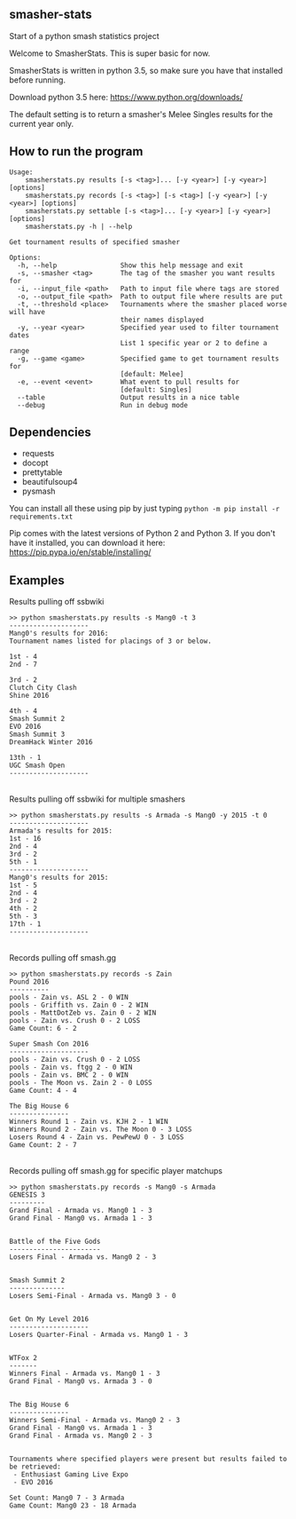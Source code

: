 ## smasher-stats
Start of a python smash statistics project

Welcome to SmasherStats. This is super basic for now.

SmasherStats is written in python 3.5, so make sure you have that installed before running.

Download python 3.5 here: https://www.python.org/downloads/

The default setting is to return a smasher's Melee Singles results for the current year only.

## How to run the program

	Usage:
		smasherstats.py results [-s <tag>]... [-y <year>] [-y <year>] [options]
		smasherstats.py records [-s <tag>] [-s <tag>] [-y <year>] [-y <year>] [options]
		smasherstats.py settable [-s <tag>]... [-y <year>] [-y <year>] [options]
		smasherstats.py -h | --help

	Get tournament results of specified smasher

	Options:
	  -h, --help                Show this help message and exit
	  -s, --smasher <tag>       The tag of the smasher you want results for
	  -i, --input_file <path>   Path to input file where tags are stored
	  -o, --output_file <path>  Path to output file where results are put
	  -t, --threshold <place>   Tournaments where the smasher placed worse will have
								their names displayed
	  -y, --year <year>         Specified year used to filter tournament dates
								List 1 specific year or 2 to define a range
	  -g, --game <game>         Specified game to get tournament results for
								[default: Melee]
	  -e, --event <event>       What event to pull results for
								[default: Singles]
	  --table                   Output results in a nice table
	  --debug                   Run in debug mode

## Dependencies

* requests
* docopt
* prettytable
* beautifulsoup4
* pysmash

You can install all these using pip by just typing `python -m pip install -r requirements.txt`

Pip comes with the latest versions of Python 2 and Python 3.
If you don't have it installed, you can download it here: https://pip.pypa.io/en/stable/installing/

## Examples

Results pulling off ssbwiki
	
	>> python smasherstats.py results -s Mang0 -t 3
	--------------------
	Mang0's results for 2016:
	Tournament names listed for placings of 3 or below.

	1st - 4
	2nd - 7

	3rd - 2
	Clutch City Clash
	Shine 2016

	4th - 4
	Smash Summit 2
	EVO 2016
	Smash Summit 3
	DreamHack Winter 2016

	13th - 1
	UGC Smash Open
	--------------------
	
&nbsp;
&nbsp;	
Results pulling off ssbwiki for multiple smashers

	>> python smasherstats.py results -s Armada -s Mang0 -y 2015 -t 0
	--------------------
	Armada's results for 2015:
	1st - 16
	2nd - 4
	3rd - 2
	5th - 1
	--------------------
	Mang0's results for 2015:
	1st - 5
	2nd - 4
	3rd - 2
	4th - 2
	5th - 3
	17th - 1
	--------------------
	
&nbsp;
&nbsp;	
Records pulling off smash.gg

	>> python smasherstats.py records -s Zain
	Pound 2016
	----------
	pools - Zain vs. ASL 2 - 0 WIN
	pools - Griffith vs. Zain 0 - 2 WIN
	pools - MattDotZeb vs. Zain 0 - 2 WIN
	pools - Zain vs. Crush 0 - 2 LOSS
	Game Count: 6 - 2

	Super Smash Con 2016
	--------------------
	pools - Zain vs. Crush 0 - 2 LOSS
	pools - Zain vs. ftgg 2 - 0 WIN
	pools - Zain vs. BMC 2 - 0 WIN
	pools - The Moon vs. Zain 2 - 0 LOSS
	Game Count: 4 - 4

	The Big House 6
	---------------
	Winners Round 1 - Zain vs. KJH 2 - 1 WIN
	Winners Round 2 - Zain vs. The Moon 0 - 3 LOSS
	Losers Round 4 - Zain vs. PewPewU 0 - 3 LOSS
	Game Count: 2 - 7

&nbsp;
&nbsp;		
Records pulling off smash.gg for specific player matchups

	>> python smasherstats.py records -s Mang0 -s Armada
	GENESIS 3
	---------
	Grand Final - Armada vs. Mang0 1 - 3
	Grand Final - Mang0 vs. Armada 1 - 3


	Battle of the Five Gods
	-----------------------
	Losers Final - Armada vs. Mang0 2 - 3


	Smash Summit 2
	--------------
	Losers Semi-Final - Armada vs. Mang0 3 - 0


	Get On My Level 2016
	--------------------
	Losers Quarter-Final - Armada vs. Mang0 1 - 3


	WTFox 2
	-------
	Winners Final - Armada vs. Mang0 1 - 3
	Grand Final - Mang0 vs. Armada 3 - 0


	The Big House 6
	---------------
	Winners Semi-Final - Armada vs. Mang0 2 - 3
	Grand Final - Mang0 vs. Armada 1 - 3
	Grand Final - Armada vs. Mang0 2 - 3


	Tournaments where specified players were present but results failed to be retrieved:
	 - Enthusiast Gaming Live Expo
	 - EVO 2016

	Set Count: Mang0 7 - 3 Armada
	Game Count: Mang0 23 - 18 Armada
